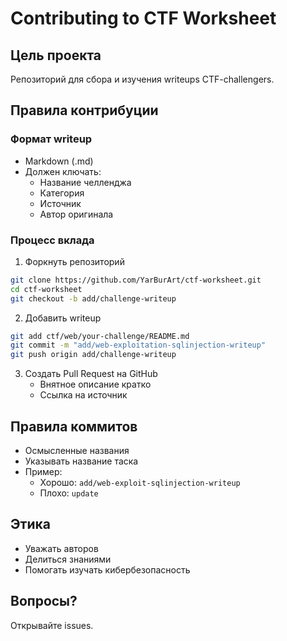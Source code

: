 # Contributing to CTF Worksheet

## Цель проекта
Репозиторий для сбора и изучения writeups CTF-challengers.

## Правила контрибуции

### Формат writeup
- Markdown (.md)
- Должен ключать:
  - Название челленджа
  - Категория
  - Источник
  - Автор оригинала

### Процесс вклада
1. Форкнуть репозиторий
```bash
git clone https://github.com/YarBurArt/ctf-worksheet.git
cd ctf-worksheet
git checkout -b add/challenge-writeup
```

2. Добавить writeup
```bash
git add ctf/web/your-challenge/README.md
git commit -m "add/web-exploitation-sqlinjection-writeup"
git push origin add/challenge-writeup
```

3. Создать Pull Request на GitHub
   - Внятное описание кратко
   - Ссылка на источник 

## Правила коммитов
- Осмысленные названия
- Указывать название таска
- Пример: 
  - Хорошо: `add/web-exploit-sqlinjection-writeup`
  - Плохо: `update`

## Этика
- Уважать авторов
- Делиться знаниями
- Помогать изучать кибербезопасность

## Вопросы?
Открывайте issues.
